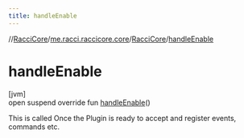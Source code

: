 ```yaml
---
title: handleEnable
---
```

//[RacciCore](../../../index.html)/[me.racci.raccicore.core](../index.html)/[RacciCore](index.html)/[handleEnable](handle-enable.html)



# handleEnable



[jvm]\
open suspend override fun [handleEnable](handle-enable.html)()



This is called Once the Plugin is ready to accept and register events, commands etc.




